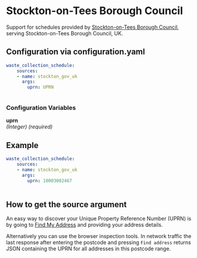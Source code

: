 # Stockton-on-Tees Borough Council

Support for schedules provided by [Stockton-on-Tees Borough Council](https://www.stockton.gov.uk/), serving Stockton-on-Tees Borough Council, UK.

## Configuration via configuration.yaml

```yaml
waste_collection_schedule:
    sources:
    - name: stockton_gov_uk
      args:
        uprn: UPRN
        
```

### Configuration Variables

**uprn**  
*(Integer) (required)*


## Example

```yaml
waste_collection_schedule:
    sources:
    - name: stockton_gov_uk
      args:
        uprn: 10003082467
        
```

## How to get the source argument

An easy way to discover your Unique Property Reference Number (UPRN) is by going to [Find My Address](https://www.findmyaddress.co.uk/) and providing your address details.

Alternatively you can use the browser inspection tools. In network traffic the last response after entering the postcode and pressing `Find address` returns JSON containing the UPRN for all addresses in this postcode range.
